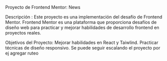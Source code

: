 Proyecto de Frontend Mentor: News


Descripción :
Este proyecto es una implementación del desafío de Frontend Mentor. Frontend Mentor es una plataforma que proporciona desafíos de diseño web para practicar y mejorar habilidades de desarrollo frontend en proyectos reales.

Objetivos del Proyecto:
Mejorar habilidades en React y Taiwlind.
Practicar técnicas de diseño responsivo.
Se puede seguir escalando el proyecto por ej agregar ruteo





